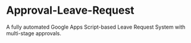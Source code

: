 # Approval-Leave-Request
A fully automated Google Apps Script-based Leave Request System with multi-stage approvals.
